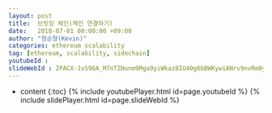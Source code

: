 ```yaml
---
layout: post
title:  브릿징 체인(체인 연결하기)
date:   2018-07-01 00:00:00 +09:00
author: "정순형(Kevin)"
categories: ethereum scalability
tag: [ethereum, scalability, sidechain]
youtubeId :
slideWebId : 2PACX-1vS96A_M7nTZHunm9Mga9yiWkaz8IU40g6bBWKywiANrv9nvRm0ybz86CR253uHRvnjjTv-tlvQdVU_I
---
```

* content
{:toc}
{% include youtubePlayer.html id=page.youtubeId %}
{% include slidePlayer.html id=page.slideWebId %}
